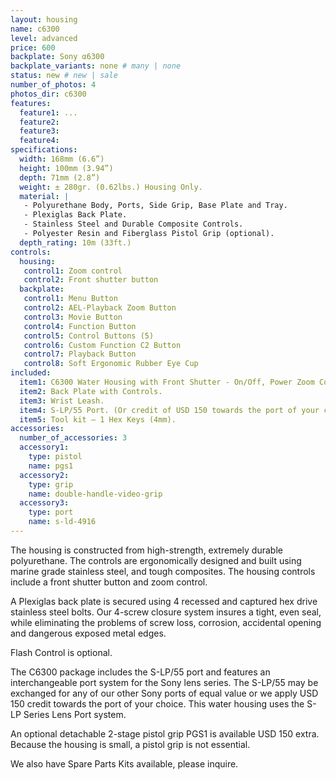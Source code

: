 ```yaml
---
layout: housing
name: c6300
level: advanced
price: 600
backplate: Sony α6300
backplate_variants: none # many | none
status: new # new | sale
number_of_photos: 4
photos_dir: c6300
features:
  feature1: ...
  feature2:
  feature3:
  feature4:
specifications:
  width: 168mm (6.6”)
  height: 100mm (3.94”)
  depth: 71mm (2.8”)
  weight: ± 280gr. (0.62lbs.) Housing Only.  
  material: |
   - Polyurethane Body, Ports, Side Grip, Base Plate and Tray.
   - Plexiglas Back Plate.
   - Stainless Steel and Durable Composite Controls.
   - Polyester Resin and Fiberglass Pistol Grip (optional).
  depth_rating: 10m (33ft.)
controls:
  housing:
   control1: Zoom control
   control2: Front shutter button
  backplate:
   control1: Menu Button
   control2: AEL-Playback Zoom Button
   control3: Movie Button
   control4: Function Button
   control5: Control Buttons (5)
   control6: Custom Function C2 Button
   control7: Playback Button
   control8: Soft Ergonomic Rubber Eye Cup
included:
  item1: C6300 Water Housing with Front Shutter - On/Off, Power Zoom Control for selected lenses, C1 Custom Button, Mode Dial, Control Dial and Electronic Cabling.
  item2: Back Plate with Controls.
  item3: Wrist Leash.
  item4: S-LP/55 Port. (Or credit of USD 150 towards the port of your choice).
  item5: Tool kit – 1 Hex Keys (4mm).
accessories:
  number_of_accessories: 3
  accessory1:
    type: pistol
    name: pgs1
  accessory2:
    type: grip
    name: double-handle-video-grip
  accessory3:
    type: port
    name: s-ld-4916
---
```

The housing is constructed from high-strength, extremely durable polyurethane. The controls are ergonomically designed and built using marine grade stainless steel, and tough composites. The housing controls include a front shutter button and zoom control.

A Plexiglas back plate is secured using 4 recessed and captured hex drive stainless steel bolts. Our 4-screw closure system insures a tight, even seal, while eliminating the problems of screw loss, corrosion, accidental opening and dangerous exposed metal edges.

Flash Control is optional.

The C6300 package includes the S-LP/55 port and features an interchangeable port system for the Sony lens series.  The S-LP/55 may be exchanged for any of our other Sony ports of equal value or we apply USD 150 credit towards the port of your choice. This water housing uses the S-LP Series Lens Port system.

An optional detachable 2-stage pistol grip PGS1 is available USD 150 extra. Because the housing is small, a pistol grip is not essential.

We also have Spare Parts Kits available, please inquire.
